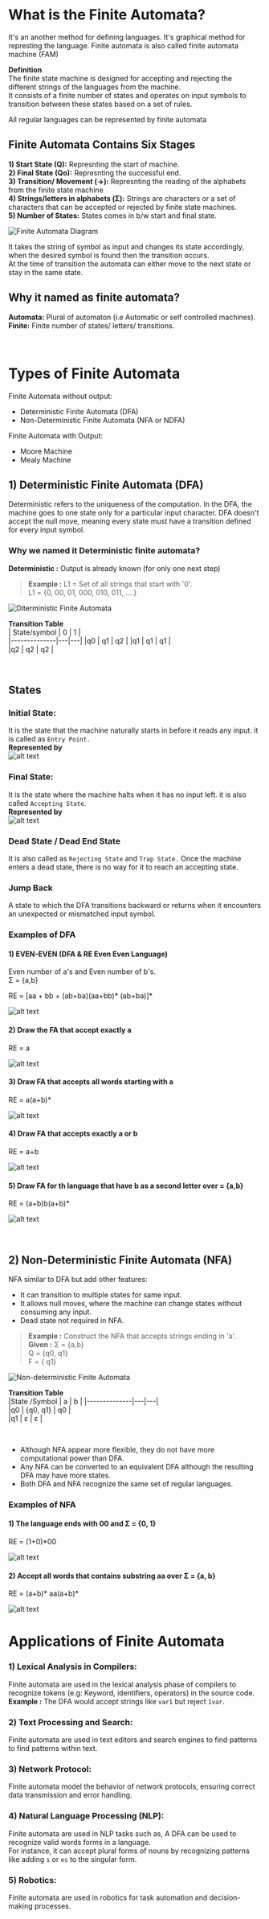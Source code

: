 # What is the Finite Automata?
It's an another method for defining languages.
It's graphical method for represting the language.
Finite automata is also called finite automata machine (FAM)  

**Definition**  
The finite state machine is designed for accepting and rejecting the different strings of the languages from the machine.  
It consists of a finite number of states and operates on input symbols to transition between these states based on a set of rules.

All regular languages can be represented by finite automata

## Finite Automata Contains Six Stages 
**1) Start State (Q):** Represnting the start of machine.  
**2) Final State (Qo):** Represnting the successful end.   
**3) Transition/ Movement (→):** Represnting the reading of the alphabets from the finite state machine     
**4) Strings/letters in alphabets (Σ):** Strings are characters or a set of characters that can be accepted or rejected by finite state machines.   
**5) Number of States:** States comes in b/w start and final state.  

![Finite Automata Diagram](assets/finite_automata.png)    

It takes the string of symbol as input and changes its state accordingly, when the desired symbol is found then the transition occurs.    
At the time of transition the automata can either move to the next state or stay in the same state.    


## Why it named as finite automata?
**Automata:** Plural of automaton (i.e Automatic or self controlled machines).   
**Finite:** Finite number of states/ letters/ transitions.  
 
<br>  

# Types of Finite Automata  
Finite Automata without output:
- Deterministic Finite Automata (DFA)
- Non-Deterministic Finite Automata (NFA or NDFA)

Finite Automata with Output:
- Moore Machine
- Mealy Machine  

## 1) Deterministic Finite Automata (DFA)
Deterministic refers to the uniqueness of the computation. In the DFA, the machine goes to one state only for a particular input character. DFA doesn't accept the null move, meaning every state must have a transition defined for every input symbol.

### Why we named it Deterministic finite automata?
**Deterministic :** Output is already known (for only one next step)

> **Example :**  L1 = Set of all strings that start with '0'.  
   L1 = {0, 00, 01, 000, 010, 011, ....}  

   ![Diterministic Finite Automata](assets\diterministic_finite_automata.png)   

  **Transition Table**    
  | State/symbol | 0 | 1 |  
  |--------------|---|---|
  |q0 | q1 | q2 |
  |q1 | q1 | q1 |  
  |q2 | q2 | q2 |   


<br>   

## States 
### Initial State: 
It is the state that the machine naturally starts in before it reads any input. it is called as `Entry Point.`  
**Represented by**  
             ![alt text](assets\initial_state.png)  


### Final State:   
It is the state where the machine halts when it has no input left. it is also called `Accepting State`.  
**Represented by**  
![alt text](assets\final_state.png)   

### Dead State / Dead End State  
It is also called as `Rejecting State` and  `Trap State.` Once the machine enters a dead state, there is no way for it to reach an accepting state.  

### Jump Back  
A state to which the DFA transitions backward or returns when it encounters an unexpected or mismatched input symbol.  

### Examples of DFA
#### 1) EVEN-EVEN  (DFA & RE Even Even Language)
Even number of a's and Even number of b's.    
Σ = {a,b}     

RE = [aa + bb + (ab+ba)(aa+bb)* (ab+ba)]*  

![alt text](assets\even-even.png)

#### 2) Draw the FA that accept exactly a 
RE = a    

![alt text](assets\example2.png)

#### 3) Draw FA that accepts all words starting with a  

RE = a(a+b)*     

![alt text](assets\example3.png)

#### 4) Draw FA that accepts exactly a or b 
 RE = a+b      

 ![alt text](assets\example4.png)  

#### 5) Draw FA for th language that have b as a second letter over  = {a,b}  

RE = (a+b)b(a+b)*   

![alt text](assets\example5.png)   

<br>  

## 2) Non-Deterministic Finite Automata (NFA)  
NFA similar to DFA but add other features:  
- It can transition to multiple states for same input.
- It allows null moves, where the machine can change states without consuming any input.  
- Dead state not required in NFA.

> **Example :**  Construct the NFA that accepts strings ending in 'a'.  
**Given :**  Σ = {a,b}  
          Q = {q0, q1}  
          F = { q1}   

![Non-deterministic Finite Automata](assets\Non-deterministic_finite_automata.png)

**Transition Table**   
|State /Symbol | a | b | 
|--------------|---|---|  
|q0 | {q0, q1} | q0 |  
|q1 | ε | ε |  

<br>  

- Although NFA appear more flexible, they do not have more computational power than DFA. 
- Any NFA can be converted to an equivalent DFA although the resulting DFA may have more states. 
- Both DFA and NFA recognize the same set of regular languages.  

### Examples of NFA  
#### 1) The language ends with 00 and Σ = {0, 1}  
RE = (1+0)*00    

 ![alt text](assets\NFA_example1.png)   


#### 2) Accept all words that contains substring aa over Σ = {a, b}  
RE = (a+b)* aa(a+b)*    

![alt text](assets\NFA_example2.png)   



# Applications of Finite Automata 
### 1) Lexical Analysis in Compilers:  
Finite automata are used in the lexical analysis phase of compilers to recognize tokens (e.g: Keyword, identifiers, operators) in the source code.  
**Example :** The DFA would accept strings like `var1` but reject `1var`.  


### 2) Text Processing and Search:  
Finite automata are used in text editors and search engines to find patterns to find patterns within text.   

### 3) Network Protocol:   
Finite automata model the behavior of network protocols, ensuring correct data transmission and error handling.  

### 4) Natural Language Processing (NLP):  
Finite automata are used in NLP tasks such as, A DFA can be used to recognize valid words forms in a language.   
For instance, it can accept plural forms of nouns by recognizing patterns like adding `s` or `es` to the singular form.  


### 5) Robotics:  
Finite automata are used in robotics for task automation and decision-making processes.  